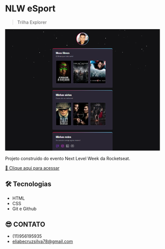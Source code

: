 # NLW eSport

> Trilha Explorer

![preview](./.github/preview.png)

Projeto construido do evento Next Level Week da Rocketseat.

[🔗 Clique aqui para acessar](https://eliabesilva317.github.io/-desafio-nlw-esports-explorer/)

## 🛠️ Tecnologias

- HTML
- CSS
- Git e Github

## 😎 CONTATO

- (11)956195935
- eliabecruzsilva78@gmail.com
